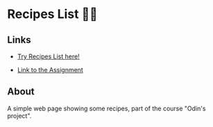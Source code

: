# Recipes List 👨‍🍳

## Links
- [Try Recipes List here!](https://odracir02.github.io/odin-recipes)

- [Link to the Assignment](https://www.theodinproject.com/paths/foundations/courses/foundations/lessons/recipes)

## About
A simple web page showing some recipes, part of the course "Odin's project".

